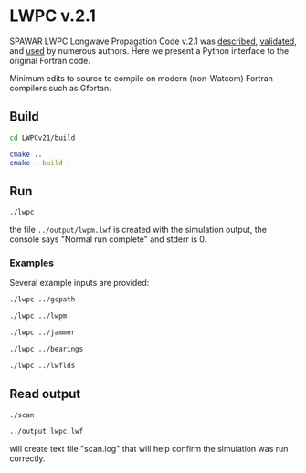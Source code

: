 # LWPC v.2.1

SPAWAR LWPC Longwave Propagation Code v.2.1 was 
[described](http://www.spawar.navy.mil/sti/publications/pubs/td/3030/td3030.pdf), 
[validated](https://agupubs.onlinelibrary.wiley.com/doi/abs/10.1029/2010JA016248), 
and 
[used](https://journals.ametsoc.org/doi/full/10.1175/JTECH-D-11-00174.1)
by numerous authors.
Here we present a Python interface to the original Fortran code.

Minimum edits to source to compile on modern (non-Watcom) Fortran compilers such as Gfortan.

## Build

```sh
cd LWPCv21/build

cmake ..
cmake --build .
```

## Run
```sh
./lwpc
```
the file `../output/lwpm.lwf` is created with the simulation output, the console says "Normal run complete" and stderr is 0.

### Examples
Several example inputs are provided:
```sh
./lwpc ../gcpath

./lwpc ../lwpm

./lwpc ../jammer

./lwpc ../bearings

./lwpc ../lwflds
```

## Read output
```sh
./scan

../output lwpc.lwf
```
will create text file "scan.log" that will help confirm the simulation was run correctly.
